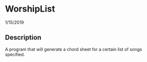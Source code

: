 # WorshipList
1/15/2019

## Description

A program that will generate a chord sheet for a certain list of songs specified.
